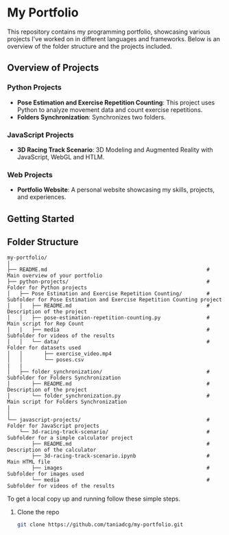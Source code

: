 # My Portfolio

This repository contains my programming portfolio, showcasing various projects I've worked on in different languages and frameworks. Below is an overview of the folder structure and the projects included.

## Overview of Projects

### Python Projects
- **Pose Estimation and Exercise Repetition Counting**: This project uses Python to analyze movement data and count exercise repetitions.
- **Folders Synchronization**: Synchronizes two folders.

### JavaScript Projects
- **3D Racing Track Scenario**: 3D Modeling and Augmented Reality with JavaScript, WebGL and HTLM.

### Web Projects
- **Portfolio Website**: A personal website showcasing my skills, projects, and experiences.

## Getting Started

## Folder Structure

```
my-portfolio/
│
├── README.md                                                    # Main overview of your portfolio
├── python-projects/                                             # Folder for Python projects
│   ├── Pose Estimation and Exercise Repetition Counting/        # Subfolder for Pose Estimation and Exercise Repetition Counting project
│   │   ├── README.md                                            # Description of the project
│   │   ├── pose-estimation-repetition-counting.py               # Main script for Rep Count
│   |   ├── media                                                # Subfolder for videos of the results
│   │   └── data/                                                # Folder for datasets used
│   │       ├── exercise_video.mp4
│   │       └── poses.csv
|   |
│   ├── folder_synchronization/                                  # Subfolder for Folders Synchronization
│       ├── README.md                                            # Description of the project
│       └── folder_synchronization.py                            # Main script for Folders Synchronization
|   
│
└── javascript-projects/                                         # Folder for JavaScript projects
    └── 3d-racing-track-scenario/                                # Subfolder for a simple calculator project
        ├── README.md                                            # Description of the calculator
        ├── 3d-racing-track-scenario.ipynb                       # Main HTML file
        ├── images                                               # Subfolder for images used
        └── media                                                # Subfolder for videos of the results
``` 

To get a local copy up and running follow these simple steps.

1. Clone the repo
   ```bash
   git clone https://github.com/taniadcg/my-portfolio.git

